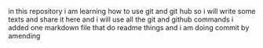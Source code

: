 in this repository i am learning how to use git and git hub so i will write some texts and share it here and i will use all the git and github commands 
i added one markdown file that do readme things and i am doing commit by amending
